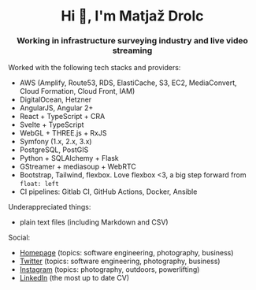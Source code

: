 <h1 align="center">Hi 👋, I'm Matjaž Drolc</h1>
<h3 align="center">Working in infrastructure surveying industry and live video streaming</h3>

Worked with the following tech stacks and providers:
- AWS (Amplify, Route53, RDS, ElastiCache, S3, EC2, MediaConvert, Cloud Formation, Cloud Front, IAM)
- DigitalOcean, Hetzner
- AngularJS, Angular 2+
- React + TypeScript + CRA
- Svelte + TypeScript
- WebGL + THREE.js + RxJS
- Symfony (1.x, 2.x, 3.x)
- PostgreSQL, PostGIS
- Python + SQLAlchemy + Flask
- GStreamer + mediasoup + WebRTC
- Bootstrap, Tailwind, flexbox. Love flexbox <3, a big step forward from `float: left`
- CI pipelines: Gitlab CI, GitHub Actions, Docker, Ansible


Underappreciated things:
 - plain text files (including Markdown and CSV)



Social:
 - <a href="https://drola.si" target="blank">Homepage</a> (topics: software engineering, photography, business)
 - <a href="https://twitter.com/matjazdrolc" target="blank">Twitter</a> (topics: software engineering, photography, business)
 - <a href="https://www.instagram.com/drolchi/" target="blank">Instagram</a>  (topics: photography, outdoors, powerlifting)
 - <a href="https://www.linkedin.com/in/matja%C5%BE-drolc-aa63213a/" target="blank">LinkedIn</a> (the most up to date CV)
